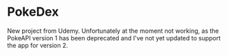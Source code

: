 # PokeDex
New project from Udemy. Unfortunately at the moment not working, as the PokeAPI version 1 has been deprecated and I've not yet updated to support the app for version 2.
